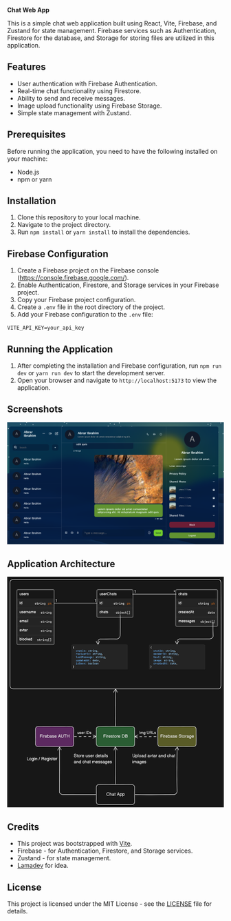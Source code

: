**Chat Web App**

This is a simple chat web application built using React, Vite, Firebase, and Zustand for state management. Firebase services such as Authentication, Firestore for the database, and Storage for storing files are utilized in this application.

## Features

- User authentication with Firebase Authentication.
- Real-time chat functionality using Firestore.
- Ability to send and receive messages.
- Image upload functionality using Firebase Storage.
- Simple state management with Zustand.

## Prerequisites

Before running the application, you need to have the following installed on your machine:

- Node.js
- npm or yarn

## Installation

1. Clone this repository to your local machine.
2. Navigate to the project directory.
3. Run `npm install` or `yarn install` to install the dependencies.

## Firebase Configuration

1. Create a Firebase project on the Firebase console (https://console.firebase.google.com/).
2. Enable Authentication, Firestore, and Storage services in your Firebase project.
3. Copy your Firebase project configuration.
4. Create a `.env` file in the root directory of the project.
5. Add your Firebase configuration to the `.env` file:

```
VITE_API_KEY=your_api_key

```

## Running the Application

1. After completing the installation and Firebase configuration, run `npm run dev` or `yarn run dev` to start the development server.
2. Open your browser and navigate to `http://localhost:5173` to view the application.

## Screenshots

![Screenshot 1](./src/assets/screenshot.png)

## Application Architecture

![Application Architecture](./src/assets/digram.png)

## Credits

- This project was bootstrapped with [Vite](https://vitejs.dev/).
- Firebase - for Authentication, Firestore, and Storage services.
- Zustand - for state management.
- [Lamadev](https://www.youtube.com/watch?v=domt_Sx-wTY) for idea.

## License

This project is licensed under the MIT License - see the [LICENSE](LICENSE) file for details.
